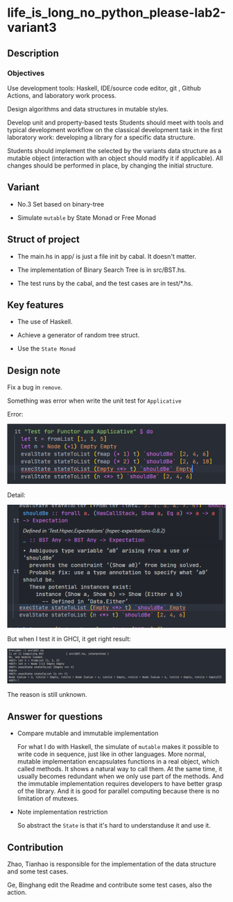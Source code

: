 # life_is_long_no_python_please-lab2-variant3

## Description

### Objectives

Use development tools: Haskell, IDE/source code editor, git
, Github Actions, and laboratory work process.

Design algorithms and data structures in mutable styles.

Develop unit and property-based tests Students should meet with tools and
typical development workflow on the classical development task in the first
laboratory work: developing a library for a specific data structure.

Students should implement the selected by the variants data structure as a
mutable object (interaction with an object should modify it if applicable). All
 changes should be performed in place, by changing the initial structure.

## Variant

- No.3 Set based on binary-tree

- Simulate `mutable` by State Monad or Free Monad

## Struct of project

- The main.hs in app/ is just a file init by cabal. It doesn't matter.

- The implementation of Binary Search Tree is in src/BST.hs.

- The test runs by the cabal, and the test cases are in test/*.hs.

## Key features

- The use of Haskell.

- Achieve a generator of random tree struct.

- Use the `State Monad`

## Design note

Fix a bug in `remove`.

Something was error when write the unit test for `Applicative`

Error:

![avatar](./pictures/error.png)

Detail:

![avatar](./pictures/detail.png)

But when I test it in GHCI, it get right result:

![avatar](./pictures/ghci.png)

The reason is still unknown.

## Answer for questions

- Compare mutable and immutable implementation

    For what I do with Haskell, the simulate of `mutable` makes it possible
    to write code in sequence, just like in other languages.
    More normal, mutable implementation encapsulates functions in a
    real object, which called methods. It shows a natural way to call them.
    At the same time, it usually becomes redundant when we only use part of
    the methods.
    And the immutable implementation requires developers to have better
    grasp of the library. And it is good for parallel computing because
    there is no limitation of mutexes.

- Note implementation restriction

    So abstract the `State` is that it's hard to understanduse it and use it.

## Contribution

Zhao, Tianhao is responsible for the implementation of the
data structure and some test cases.

Ge, Binghang edit the Readme and contribute some test cases,
also the action.